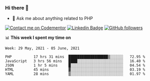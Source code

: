 ### Hi there 👋

<!--
**mustafaculban/mustafaculban** is a ✨ _special_ ✨ repository because its `README.md` (this file) appears on your GitHub profile.

Here are some ideas to get you started:

- 🌱 I’m currently learning ...
- 👯 I’m looking to collaborate on ...
- 🤔 I’m looking for help with ...
- 📫 How to reach me: ...
- 😄 Pronouns: ...
- ⚡ Fun fact: ...

-->
- 💬 Ask me about anything related to PHP

[![Contact me on Codementor](https://www.codementor.io/m-badges/karamusluk/book-session.svg)](https://www.codementor.io/@karamusluk?refer=badge)
[![Linkedin Badge](https://img.shields.io/badge/-Mustafa%20Culban-blue?style=social&logo=Linkedin&logoColor=blue&link=https://www.linkedin.com/in/mustafaculban/)](https://www.linkedin.com/in/mustafaculban/) 
[![GitHub followers](https://img.shields.io/github/followers/karamusluk?label=Follow&style=social)](https://github.com/karamusluk/?tab=follow)


📊 **This week I spent my time on**
<!--START_SECTION:waka-->
```text
Week: 29 May, 2021 - 05 June, 2021

PHP          17 hrs 31 mins  ██████████████████▒░░░░░░   72.95 % 
JavaScript   3 hrs 56 mins   ████░░░░░░░░░░░░░░░░░░░░░   16.40 % 
JSON         1 hr 5 mins     █░░░░░░░░░░░░░░░░░░░░░░░░   04.54 % 
HTML         45 mins         ▓░░░░░░░░░░░░░░░░░░░░░░░░   03.19 % 
YAML         28 mins         ▒░░░░░░░░░░░░░░░░░░░░░░░░   01.97 % 
```
<!--END_SECTION:waka-->

